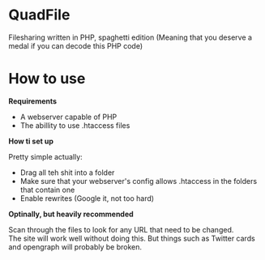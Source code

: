 QuadFile
========

Filesharing written in PHP, spaghetti edition
(Meaning that you deserve a medal if you can decode this PHP code)

How to use
========

**Requirements**

* A webserver capable of PHP
* The abillity to use .htaccess files

**How ti set up**

Pretty simple actually:

* Drag all teh shit into a folder
* Make sure that your webserver's config allows .htaccess in the folders that contain one
* Enable rewrites (Google it, not too hard)

**Optinally, but heavily recommended**

Scan through the files to look for any URL that need to be changed.  
The site will work well without doing this. But things such as Twitter cards and opengraph will probably be broken.
